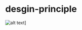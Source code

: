 # desgin-principle
![alt text]([(https://github.com/noorhonjol/desgin-principles/blob/dev/arrow_forward_ios_FILL0_wght400_GRAD0_opsz48.png?raw=true)https://github.com/noorhonjol/desgin-principles/blob/dev/arrow_forward_ios_FILL0_wght400_GRAD0_opsz48.png?raw=true)]
